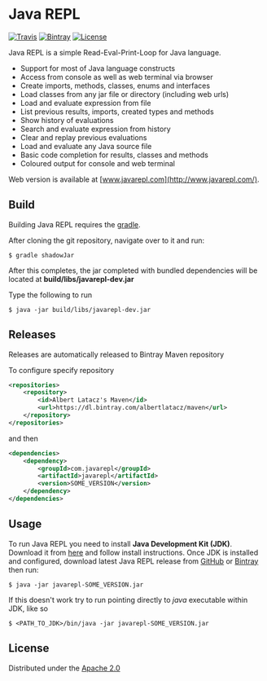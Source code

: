# Java REPL


[![Travis](https://img.shields.io/travis/albertlatacz/java-repl.svg)](https://travis-ci.org/albertlatacz/java-repl)
[![Bintray](https://img.shields.io/bintray/v/albertlatacz/maven/java-repl.svg)](https://bintray.com/albertlatacz/maven/java-repl/_latestVersion)
[![License](https://img.shields.io/github/license/albertlatacz/java-repl.svg)]()

Java REPL is a simple Read-Eval-Print-Loop for Java language.

* Support for most of Java language constructs
* Access from console as well as web terminal via browser
* Create imports, methods, classes, enums and interfaces
* Load classes from any jar file or directory (including web urls)
* Load and evaluate expression from file
* List previous results, imports, created types and methods
* Show history of evaluations
* Search and evaluate expression from history
* Clear and replay previous evaluations
* Load and evaluate any Java source file
* Basic code completion for results, classes and methods
* Coloured output for console and web terminal

Web version is available at [www.javarepl.com](http://www.javarepl.com/).


## Build
Building Java REPL requires the [gradle](https://gradle.org/).

After cloning the git repository, navigate over to it and run:

```
$ gradle shadowJar
```

After this completes, the jar completed with bundled dependencies will be located at **build/libs/javarepl-dev.jar**

Type the following to run

```
$ java -jar build/libs/javarepl-dev.jar
```

## Releases

Releases are automatically released to Bintray Maven repository

To configure specify repository 

```xml
<repositories>
    <repository>
        <id>Albert Latacz's Maven</id>
        <url>https://dl.bintray.com/albertlatacz/maven</url>
    </repository>
</repositories>
```

and then

```xml
<dependencies>
    <dependency>
        <groupId>com.javarepl</groupId>
        <artifactId>javarepl</artifactId>
        <version>SOME_VERSION</version>
    </dependency>
</dependencies>
```

## Usage
To run Java REPL you need to install **Java Development Kit (JDK)**. Download it from [here](http://www.oracle.com/technetwork/java/javase/downloads/index.html) and follow install instructions. Once JDK is installed and configured, download latest Java REPL release from [GitHub](https://github.com/albertlatacz/java-repl/releases/latest) or [Bintray](https://bintray.com/albertlatacz/maven/java-repl/_latestVersion) then run:


```
$ java -jar javarepl-SOME_VERSION.jar
```

If this doesn't work try to run pointing directly to *java* executable within JDK, like so


```
$ <PATH_TO_JDK>/bin/java -jar javarepl-SOME_VERSION.jar
```


## License

Distributed under the [Apache 2.0](http://www.apache.org/licenses/LICENSE-2.0)
